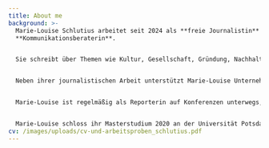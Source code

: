 ```yaml
---
title: About me
background: >-
  Marie-Louise Schlutius arbeitet seit 2024 als **freie Journalistin** und
  **Kommunikationsberaterin**. 


  Sie schreibt über Themen wie Kultur, Gesellschaft, Gründung, Nachhaltigkeit und Genuss für Medien wie DIE ZEIT, brand eins, SALON (**[Print-Journalismus](/work/#category-print-journalismus)**) sowie gallerytalk, falstaff und next Media (**[Online-Journalismus](/work/#category-online-journalismus)**). Sie absolvierte Praktika beim ZDF München, ZDF New York, Goethe-Institut Paris, Radio Energy Nürnberg und den Nürnberger Nachrichten.


  Neben ihrer journalistischen Arbeit unterstützt Marie-Louise Unternehmen, Privatpersonen und Vereine dabei, ihre digitale Sichtbarkeit zu erhöhen. (**[Digitale Kommunikation](/work/#category-digitale-kommunikation)**)


  Marie-Louise ist regelmäßig als Reporterin auf Konferenzen unterwegs, zum Beispiel für die Hamburg Kreativgesellschaft, den Journalistinnenbund oder die ZEIT Verlagsgruppe, für die sie bis 2024 vier Jahre lang tätig war. Sie Teil des YouTube-Kollektivs „An das Leben“, arbeitet aktuell an einem Audioprojekt, liebt Multimedia und fühlt sich sowohl vor der Kamera als auch hinter dem Mikrofon wohl. (**[Multimedia](<>)**)


  Marie-Louise schloss ihr Masterstudium 2020 an der Universität Potsdam ab. Ihre Masterarbeit drehte sich um die Gründung der Redaktion „ZEIT im Osten“, publiziert von der Wochenzeitung DIE ZEIT. Zuvor studierte sie Politikwissenschaft und Geschichte (B.A.) an der Technischen Universität Dresden. Während ihres Bachelorstudiums leitete sie Führungen und Planspiele im Sächsischen Landtag und entwickelte gemeinsam mit Kommiliton:innen den politischen Podcast „Sachstopia“.
cv: /images/uploads/cv-und-arbeitsproben_schlutius.pdf
---
```

